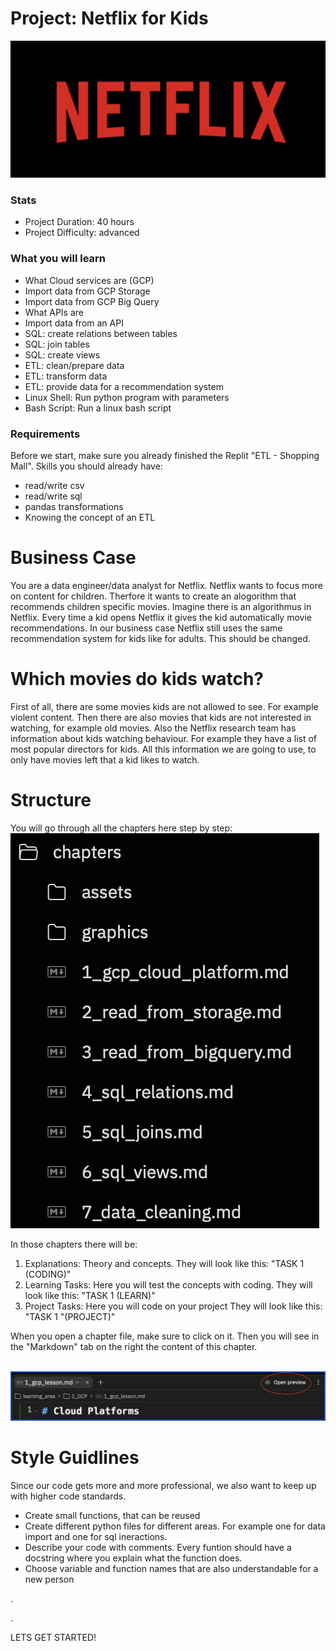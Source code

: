 # Project: Netflix for Kids


![image](image_2.png)


### Stats
- Project Duration: 40 hours
- Project Difficulty: advanced



### What you will learn
- What Cloud services are (GCP)
- Import data from GCP Storage
- Import data from GCP Big Query
- What APIs are
- Import data from an API
- SQL: create relations between tables
- SQL: join tables
- SQL: create views
- ETL: clean/prepare data
- ETL: transform data
- ETL: provide data for a recommendation system
- Linux Shell: Run python program with parameters
- Bash Script: Run a linux bash script


### Requirements
Before we start, make sure you already finished the Replit "ETL - Shopping Mall".
Skills you should already have:
- read/write csv
- read/write sql
- pandas transformations
- Knowing the concept of an ETL

# Business Case
You are a data engineer/data analyst for Netflix. Netflix wants to focus more on content for children. Therfore it wants to create an alogorithm that recommends children specific movies.
Imagine there is an algorithmus in Netflix. Every time a kid opens Netflix it gives the kid automatically movie recommendations. In our business case Netflix still uses the same recommendation system for kids like for adults. This should be changed.

# Which movies do kids watch?
First of all, there are some movies kids are not allowed to see. For example violent content. Then there are also movies that kids are not interested in watching, for example old movies.
Also the Netflix research team has information about kids watching behaviour. For example they have a list of most popular directors for kids.
All this information we are going to use, to only have movies left that a kid likes to watch.

# Structure

You will go through all the chapters here step by step:
![image](image.png)

In those chapters there will be:
1) Explanations: Theory and concepts. They will look like this: "TASK 1 (CODING)"
2) Learning Tasks: Here you will test the concepts with coding. They will look like this: "TASK 1 (LEARN)"
3) Project Tasks: Here you will code on your project They will look like this: "TASK 1 "(PROJECT)"

When you open a chapter file, make sure to click on it. Then you will see in the "Markdown" tab on the right the content of this chapter. 

<br />![image](assets/open_preview2.png)


# Style Guidlines
Since our code gets more and more professional, we also want to keep up with higher code standards.

- Create small functions, that can be reused
- Create different python files for different areas. For example one for data import and one for sql ineractions.
- Describe your code with comments. Every funtion should have a docstring where you explain what the function does.
- Choose variable and function names that are also understandable for a new person


.


.



LETS GET STARTED!